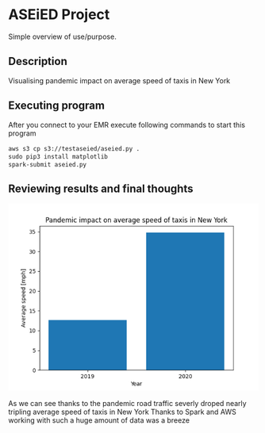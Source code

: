 # ASEiED Project

Simple overview of use/purpose.

## Description

Visualising pandemic impact on average speed of taxis in New York

## Executing program

After you connect to your EMR execute following commands to start this program
```
aws s3 cp s3://testaseied/aseied.py .
sudo pip3 install matplotlib
spark-submit aseied.py
```

## Reviewing results and final thoughts

![Results](result.png)

As we can see thanks to the pandemic road traffic severly droped nearly tripling average speed of taxis in New York
Thanks to Spark and AWS working with such a huge amount of data was a breeze